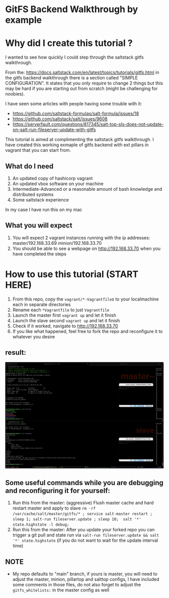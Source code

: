 # GitFS Backend Walkthrough by example

# Why did I create this tutorial ? 
I wanted to see how quickly I could step through the saltstack gitfs walkthrough.

From the: https://docs.saltstack.com/en/latest/topics/tutorials/gitfs.html in the gitfs backend walkthrough there is a section called "SIMPLE CONFIGURATION". 
It states that you only require to change 2 things but this may be hard if you are starting out from scratch (might be challenging for noobies).


I have seen some articles with people having some trouble with it:
- https://github.com/saltstack-formulas/salt-formula/issues/18
- https://github.com/saltstack/salt/issues/9608
- https://serverfault.com/questions/817345/salt-top-sls-does-not-update-on-salt-run-fileserver-update-with-gitfs


This tutorial is aimed at complimenting the saltstack gitfs walkthrough.
I have created this working exmaple of gitfs backend with ext pillars in vagrant that you can start from.


## What do I need
1. An updated copy of hashicorp vagrant
2. An updated vbox software on your machine
3. Intermediate-Advanced or a reasonable amount of bash knowledge and distributed systems
4. Some saltstack experience

In my case I have run this on my mac


## What you will expect
1. You will expect 2 vagrant instances running with the ip addresses: master/192.168.33.69 minion/192.168.33.70
2. You should be able to see a webpage on http://192.168.33.70 when you have completed the steps



# How to use this tutorial (START HERE)
1. From this repo, copy the `vagrant/*-Vagrantfile`s to your localmachine each in separate directories 
2. Rename each `*Vagrantfile` to just `Vagrantfile`
2. Launch the master first `vagrant up` and let it finish
3. Launch the slave second `vagrant up` and let it finish
4. Check if it worked, navigate to http://192.168.33.70
5. If you like what happened, feel free to fork the repo and reconfigure it to whatever you desire
## result:
![alt text](https://github.com/patrickmamaid/salt-gitfs-tutorial/blob/main/Screen%20Shot%202021-01-05%20at%201.53.41%20AM.png)

## Some useful commands while you are debugging and reconfiguring it for yourself:
1. Run this from the master: (aggressive) Flush master cache and hard restart master and apply to slave `rm -rf /var/cache/salt/master/gitfs/* ; service salt-master restart ;  sleep 1; salt-run fileserver.update ; sleep 10;  salt '*' state.highstate -l debug;`
2. Run this from the master: After you update your forked repo you can trigger a git pull and state run via `salt-run fileserver.update && salt '*' state.highstate` (if you do not want to wait for the update interval time)

## NOTE
- My repo defaults to "main" branch, if yours is master, you will need to adjust the master, minion, pillartop and salttop configs, I have included some comments in those files, do not also forget to adjust the `gitfs_whitelists:` in the master config as well


